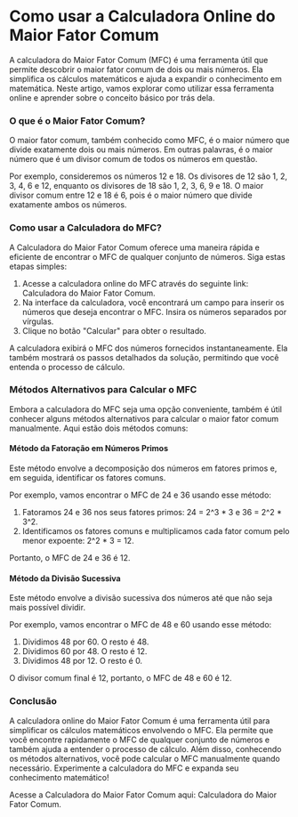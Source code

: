 Como usar a Calculadora Online do Maior Fator Comum
===================================================

A calculadora do Maior Fator Comum (MFC) é uma ferramenta útil que permite descobrir o maior fator comum de dois ou mais números. Ela simplifica os cálculos matemáticos e ajuda a expandir o conhecimento em matemática. Neste artigo, vamos explorar como utilizar essa ferramenta online e aprender sobre o conceito básico por trás dela.

### O que é o Maior Fator Comum?

O maior fator comum, também conhecido como MFC, é o maior número que divide exatamente dois ou mais números. Em outras palavras, é o maior número que é um divisor comum de todos os números em questão.

Por exemplo, consideremos os números 12 e 18. Os divisores de 12 são 1, 2, 3, 4, 6 e 12, enquanto os divisores de 18 são 1, 2, 3, 6, 9 e 18. O maior divisor comum entre 12 e 18 é 6, pois é o maior número que divide exatamente ambos os números.

### Como usar a Calculadora do MFC?

A Calculadora do Maior Fator Comum oferece uma maneira rápida e eficiente de encontrar o MFC de qualquer conjunto de números. Siga estas etapas simples:

1. Acesse a calculadora online do MFC através do seguinte link: Calculadora do Maior Fator Comum.
2. Na interface da calculadora, você encontrará um campo para inserir os números que deseja encontrar o MFC. Insira os números separados por vírgulas.
3. Clique no botão "Calcular" para obter o resultado.

A calculadora exibirá o MFC dos números fornecidos instantaneamente. Ela também mostrará os passos detalhados da solução, permitindo que você entenda o processo de cálculo.

### Métodos Alternativos para Calcular o MFC

Embora a calculadora do MFC seja uma opção conveniente, também é útil conhecer alguns métodos alternativos para calcular o maior fator comum manualmente. Aqui estão dois métodos comuns:

#### Método da Fatoração em Números Primos

Este método envolve a decomposição dos números em fatores primos e, em seguida, identificar os fatores comuns.

Por exemplo, vamos encontrar o MFC de 24 e 36 usando esse método:

1. Fatoramos 24 e 36 nos seus fatores primos: 24 = 2^3 \* 3 e 36 = 2^2 \* 3^2.
2. Identificamos os fatores comuns e multiplicamos cada fator comum pelo menor expoente: 2^2 \* 3 = 12.

Portanto, o MFC de 24 e 36 é 12.

#### Método da Divisão Sucessiva

Este método envolve a divisão sucessiva dos números até que não seja mais possível dividir.

Por exemplo, vamos encontrar o MFC de 48 e 60 usando esse método:

1. Dividimos 48 por 60. O resto é 48.
2. Dividimos 60 por 48. O resto é 12.
3. Dividimos 48 por 12. O resto é 0.

O divisor comum final é 12, portanto, o MFC de 48 e 60 é 12.

### Conclusão

A calculadora online do Maior Fator Comum é uma ferramenta útil para simplificar os cálculos matemáticos envolvendo o MFC. Ela permite que você encontre rapidamente o MFC de qualquer conjunto de números e também ajuda a entender o processo de cálculo. Além disso, conhecendo os métodos alternativos, você pode calcular o MFC manualmente quando necessário. Experimente a calculadora do MFC e expanda seu conhecimento matemático!

Acesse a Calculadora do Maior Fator Comum aqui: Calculadora do Maior Fator Comum.